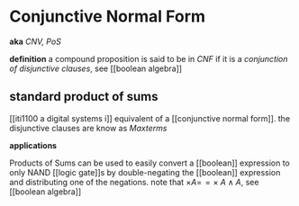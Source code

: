 # Conjunctive Normal Form

**aka** _CNV, PoS_

**definition** a compound proposition is said to be in _CNF_ if it is a _conjunction of disjunctive clauses_, see [[boolean algebra]]

## standard product of sums

[[iti1100 a digital systems i]] equivalent of a [[conjunctive normal form]]. the disjunctive clauses are know as _Maxterms_

**applications**

Products of Sums can be used to easily convert a [[boolean]] expression to only NAND [[logic gate]]s by double-negating the [[boolean]] expression and distributing one of the negations. note that $\times A =\!= \times\ A \land A$, see [[boolean algebra]]
